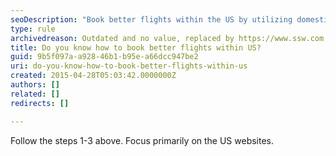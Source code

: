 ```yaml
---
seoDescription: "Book better flights within the US by utilizing domestic airline websites and optimizing your travel dates for cheaper fares."
type: rule
archivedreason: Outdated and no value, replaced by https://www.ssw.com.au/rules/do-you-know-how-to-book-better-flights/
title: Do you know how to book better flights within US?
guid: 9b5f097a-a928-46b1-b95e-a66dcc947be2
uri: do-you-know-how-to-book-better-flights-within-us
created: 2015-04-28T05:03:42.0000000Z
authors: []
related: []
redirects: []

---
```


Follow the steps 1-3 above. Focus primarily on the US websites.


<!--endintro-->
